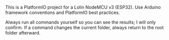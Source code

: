 <!-- Use this file to provide workspace-specific custom instructions to Copilot. For more details, visit https://code.visualstudio.com/docs/copilot/copilot-customization#_use-a-githubcopilotinstructionsmd-file -->

This is a PlatformIO project for a Lolin NodeMCU v3 (ESP32). Use Arduino framework conventions and PlatformIO best practices.

Always run all commands yourself so you can see the results; I will only confirm. If a command changes the current folder, always return to the root folder afterward.

